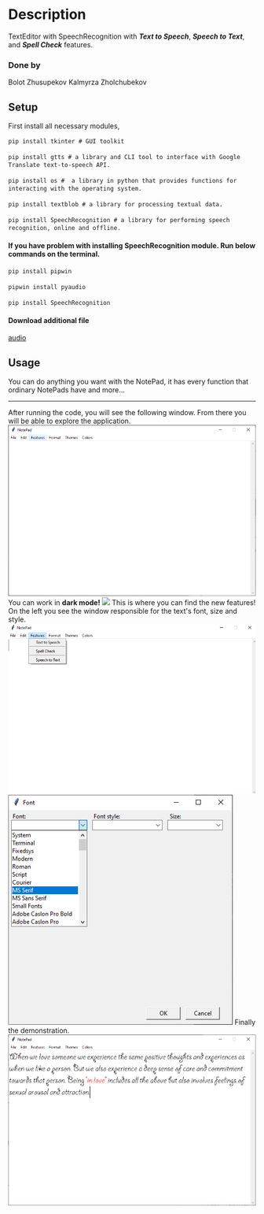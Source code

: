 # Description
TextEditor with SpeechRecognition with ***Text to Speech***, ***Speech to Text***, and ***Spell Check*** features.  

### Done by
Bolot Zhusupekov
Kalmyrza Zholchubekov

## Setup
First install all necessary modules,
```
pip install tkinter # GUI toolkit 

pip install gtts # a library and CLI tool to interface with Google Translate text-to-speech API.

pip install os #  a library in python that provides functions for interacting with the operating system.

pip install textblob # a library for processing textual data.

pip install SpeechRecognition # a library for performing speech recognition, online and offline.

```
#### If you have problem with installing SpeechRecognition module. Run below commands on the terminal. 

```
pip install pipwin

pipwin install pyaudio

pip install SpeechRecognition
```

#### Download additional file

[audio](T22S.wav)

## Usage 

You can do anything you want with the NotePad, it has every function that ordinary NotePads have and more...
***
After running the code, you will see the following window. From there you will be able to explore the application. 
![](Images/first.png)
You can work in **dark mode!**
![](Images/night-on.png)
This is where you can find the new features! 
On the left you see the window responsible for the text's font, size and style.
![](Images/features.png) ![](Images/font.png)
Finally the demonstration. 
![](Images/demonstration.png)




